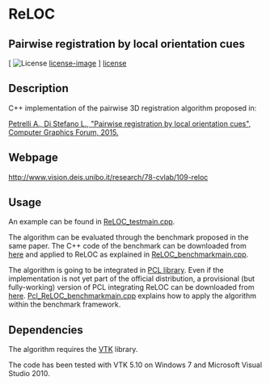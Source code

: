 # ReLOC
## Pairwise registration by local orientation cues

[ ![License] [license-image] ] [license]

[license-image]: https://img.shields.io/badge/license-gpl-green.svg?style=flat
[license]: https://github.com/aliosciapetrelli/ReLOC/blob/master/LICENSE

Description
-----------
C++ implementation of the pairwise 3D registration algorithm proposed in:

[Petrelli A., Di Stefano L., "Pairwise registration by local orientation cues", Computer Graphics Forum, 2015.](http://onlinelibrary.wiley.com/doi/10.1111/cgf.12732/epdf)

Webpage
-----------
http://www.vision.deis.unibo.it/research/78-cvlab/109-reloc

Usage
-----------
An example can be found in [ReLOC_testmain.cpp](https://github.com/aliosciapetrelli/ReLOC/blob/master/ReLOC_testmain.cpp).

The algorithm can be evaluated through the benchmark proposed in the same paper. The C++ code of the benchmark can be downloaded from [here](https://github.com/aliosciapetrelli/Pairwise3DRegistrationEvaluation) and applied to ReLOC as explained in [ReLOC_benchmarkmain.cpp](https://github.com/aliosciapetrelli/ReLOC/blob/master/ReLOC_benchmarkmain.cpp).

The algorithm is going to be integrated in [PCL library](http://pointclouds.org/). Even if the implementation is not yet part of the official distribution, a provisional (but fully-working) version of PCL integrating ReLOC can be downloaded from [here](https://github.com/aliosciapetrelli/pcl/tree/ReLOC). [Pcl_ReLOC_benchmarkmain.cpp](https://github.com/aliosciapetrelli/ReLOC/blob/master/Pcl_ReLOC_benchmarkmain.cpp) explains how to apply the algorithm within the benchmark framework.

Dependencies
-----------
The algorithm requires the [VTK](http://www.vtk.org/) library.

The code has been tested with VTK 5.10 on Windows 7 and Microsoft Visual Studio 2010.
